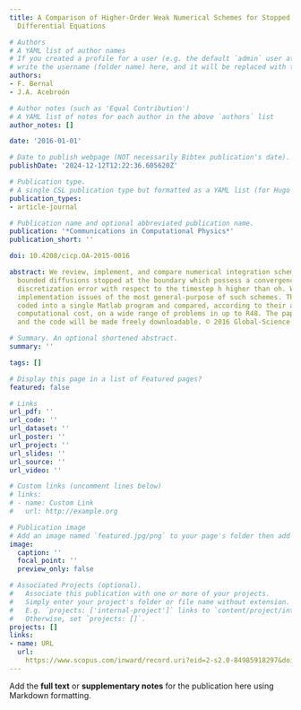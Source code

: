 ```yaml
---
title: A Comparison of Higher-Order Weak Numerical Schemes for Stopped Stochastic
  Differential Equations

# Authors
# A YAML list of author names
# If you created a profile for a user (e.g. the default `admin` user at `content/authors/admin/`), 
# write the username (folder name) here, and it will be replaced with their full name and linked to their profile.
authors:
- F. Bernal
- J.A. Acebroón

# Author notes (such as 'Equal Contribution')
# A YAML list of notes for each author in the above `authors` list
author_notes: []

date: '2016-01-01'

# Date to publish webpage (NOT necessarily Bibtex publication's date).
publishDate: '2024-12-12T12:22:36.605620Z'

# Publication type.
# A single CSL publication type but formatted as a YAML list (for Hugo requirements).
publication_types:
- article-journal

# Publication name and optional abbreviated publication name.
publication: '*Communications in Computational Physics*'
publication_short: ''

doi: 10.4208/cicp.OA-2015-0016

abstract: We review, implement, and compare numerical integration schemes for spatially
  bounded diffusions stopped at the boundary which possess a convergence rate of the
  discretization error with respect to the timestep h higher than oh. We address specific
  implementation issues of the most general-purpose of such schemes. They have been
  coded into a single Matlab program and compared, according to their accuracy and
  computational cost, on a wide range of problems in up to R48. The paper is self-contained
  and the code will be made freely downloadable. © 2016 Global-Science Press.

# Summary. An optional shortened abstract.
summary: ''

tags: []

# Display this page in a list of Featured pages?
featured: false

# Links
url_pdf: ''
url_code: ''
url_dataset: ''
url_poster: ''
url_project: ''
url_slides: ''
url_source: ''
url_video: ''

# Custom links (uncomment lines below)
# links:
# - name: Custom Link
#   url: http://example.org

# Publication image
# Add an image named `featured.jpg/png` to your page's folder then add a caption below.
image:
  caption: ''
  focal_point: ''
  preview_only: false

# Associated Projects (optional).
#   Associate this publication with one or more of your projects.
#   Simply enter your project's folder or file name without extension.
#   E.g. `projects: ['internal-project']` links to `content/project/internal-project/index.md`.
#   Otherwise, set `projects: []`.
projects: []
links:
- name: URL
  url: 
    https://www.scopus.com/inward/record.uri?eid=2-s2.0-84985918297&doi=10.4208%2fcicp.OA-2015-0016&partnerID=40&md5=f43c35019e0a670854ea2590782a5efa
---
```


Add the **full text** or **supplementary notes** for the publication here using Markdown formatting.
